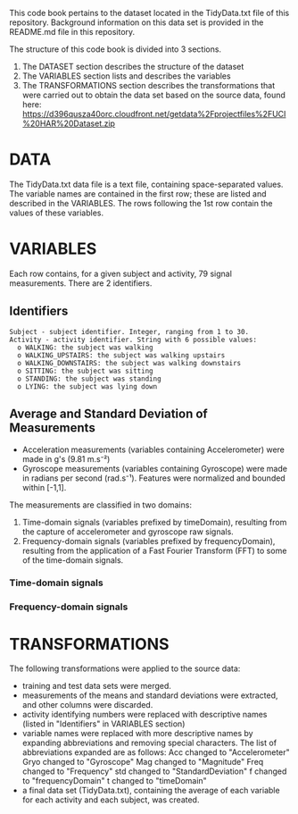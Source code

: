 This code book pertains to the dataset located in the TidyData.txt file of this repository.
Background information on this data set is provided in the README.md file in this repository.

The structure of this code book is divided into 3 sections. 
1.	The DATASET section describes the structure of the dataset
2.	The VARIABLES section lists and describes the variables
3.	The TRANSFORMATIONS section describes the transformations that were carried out to obtain the data set based on the source data, found here: https://d396qusza40orc.cloudfront.net/getdata%2Fprojectfiles%2FUCI%20HAR%20Dataset.zip

# DATA 
The TidyData.txt data file is a text file, containing space-separated values.
The variable names are contained in the first row; these are listed and described in the VARIABLES. The rows following the 1st row contain the values of these variables.


# VARIABLES
Each row contains, for a given subject and activity, 79 signal measurements. There are 2 identifiers.

## Identifiers
    Subject - subject identifier. Integer, ranging from 1 to 30.
    Activity - activity identifier. String with 6 possible values:
      o	WALKING: the subject was walking
      o	WALKING_UPSTAIRS: the subject was walking upstairs
      o	WALKING_DOWNSTAIRS: the subject was walking downstairs
      o	SITTING: the subject was sitting
      o	STANDING: the subject was standing
      o	LYING: the subject was lying down

## Average and Standard Deviation of Measurements
- Acceleration measurements (variables containing Accelerometer) were made in g's (9.81 m.s⁻²)
- Gyroscope measurements (variables containing Gyroscope) were made in radians per second (rad.s⁻¹).
Features were normalized and bounded within [-1,1].

The measurements are classified in two domains: 
  1.	Time-domain signals (variables prefixed by timeDomain), resulting from the capture of accelerometer and gyroscope raw signals.
  2.	Frequency-domain signals (variables prefixed by frequencyDomain), resulting from the application of a Fast Fourier Transform            (FFT) to some of the time-domain signals.

### Time-domain signals

### Frequency-domain signals


# TRANSFORMATIONS
The following transformations were applied to the source data:
- training and test data sets were merged.
- measurements of the means and standard deviations were extracted, and other columns were discarded.
- activity identifying numbers were replaced with descriptive names (listed in "Identifiers" in VARIABLES section)
- variable names were replaced with more descriptive names by expanding abbreviations and removing special characters. The list of 
  abbreviations expanded are as follows: 
    Acc changed to "Accelerometer"
    Gryo changed to "Gyroscope"
    Mag changed to "Magnitude"
    Freq changed to "Frequency"
    std changed to "StandardDeviation"
    f changed to "frequencyDomain"
    t changed to "timeDomain"
- a final data set (TidyData.txt), containing the average of each variable for each activity and each subject, was created.

